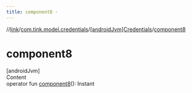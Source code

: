 ```yaml
---
title: component8 -
---
```

//[link](../../index.md)/[com.tink.model.credentials](../index.md)/[[androidJvm]Credentials](index.md)/[component8](component8.md)



# component8  
[androidJvm]  
Content  
operator fun [component8](component8.md)(): Instant  




